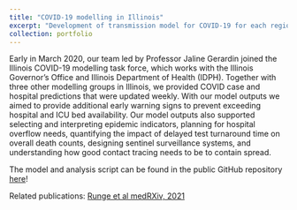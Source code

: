 ```yaml
---
title: "COVID-19 modelling in Illinois"
excerpt: "Development of transmission model for COVID-19 for each region in Illinois <br/><img src='/images/SEIR_base_model_structure.png'>"
collection: portfolio
---
```



Early in March 2020, our team led by Professor Jaline Gerardin joined the Illinois COVID-19 modelling task force, which works with the Illinois Governor’s Office and Illinois Department of Health (IDPH). 
Together with three other modelling groups in Illinois, we provided COVID case and hospital predictions that were updated weekly. 
With our model outputs we aimed to provide additional early warning signs to prevent exceeding hospital and ICU bed availability. 
Our model outputs also supported selecting and interpreting epidemic indicators, planning for hospital overflow needs, 
quantifying the impact of delayed test turnaround time on overall death counts, designing sentinel surveillance systems, 
and understanding how good contact tracing needs to be to contain spread.

The model and analysis script can be found in the public GitHub repository  [here](https://github.com/numalariamodeling/covid-chicago)!

Related publications: [Runge et al medRXiv, 2021](https://manuelarunge.github.io//publication/2021-06-27-COVIDICU)

<!-- 
Add more text on my role and lessons learned
-->